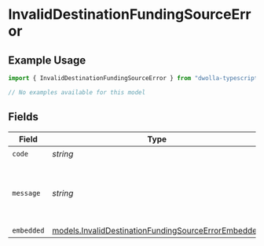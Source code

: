 # InvalidDestinationFundingSourceError

## Example Usage

```typescript
import { InvalidDestinationFundingSourceError } from "dwolla-typescript/models/errors";

// No examples available for this model
```

## Fields

| Field                                                                                                               | Type                                                                                                                | Required                                                                                                            | Description                                                                                                         | Example                                                                                                             |
| ------------------------------------------------------------------------------------------------------------------- | ------------------------------------------------------------------------------------------------------------------- | ------------------------------------------------------------------------------------------------------------------- | ------------------------------------------------------------------------------------------------------------------- | ------------------------------------------------------------------------------------------------------------------- |
| `code`                                                                                                              | *string*                                                                                                            | :heavy_check_mark:                                                                                                  | N/A                                                                                                                 | ValidationError                                                                                                     |
| `message`                                                                                                           | *string*                                                                                                            | :heavy_check_mark:                                                                                                  | N/A                                                                                                                 | Validation error(s) present. See embedded errors list for more details.                                             |
| `embedded`                                                                                                          | [models.InvalidDestinationFundingSourceErrorEmbedded](../../models/invaliddestinationfundingsourceerrorembedded.md) | :heavy_minus_sign:                                                                                                  | N/A                                                                                                                 |                                                                                                                     |